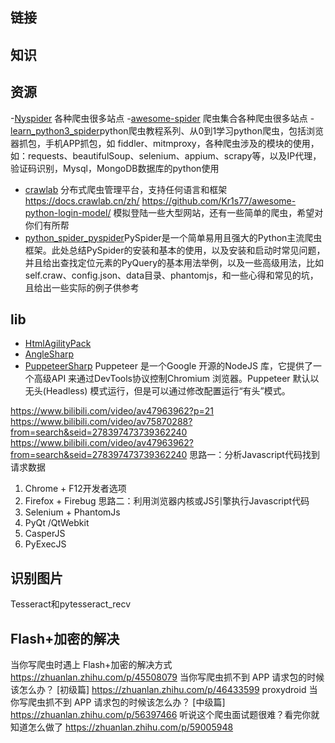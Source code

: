 

## 链接

## 知识


## 资源

-[Nyspider](https://github.com/Nyloner/Nyspider) 各种爬虫很多站点
-[awesome-spider](https://github.com/facert/awesome-spider) 爬虫集合各种爬虫很多站点
-[learn_python3_spider](https://github.com/wistbean/learn_python3_spider)python爬虫教程系列、从0到1学习python爬虫，包括浏览器抓包，手机APP抓包，如 fiddler、mitmproxy，各种爬虫涉及的模块的使用，如：requests、beautifulSoup、selenium、appium、scrapy等，以及IP代理，验证码识别，Mysql，MongoDB数据库的python使用
- [crawlab](https://github.com/crawlab-team/crawlab) 分布式爬虫管理平台，支持任何语言和框架  https://docs.crawlab.cn/zh/
https://github.com/Kr1s77/awesome-python-login-model/ 模拟登陆一些大型网站，还有一些简单的爬虫，希望对你们有所帮
- [python_spider_pyspider](https://github.com/crifan/python_spider_pyspider)PySpider是一个简单易用且强大的Python主流爬虫框架。此处总结PySpider的安装和基本的使用，以及安装和启动时常见问题，并且给出查找定位元素的PyQuery的基本用法举例，以及一些高级用法，比如self.craw、config.json、data目录、phantomjs，和一些心得和常见的坑，且给出一些实际的例子供参考



## lib
- [HtmlAgilityPack](https://github.com/zzzprojects/html-agility-pack)
- [AngleSharp](https://github.com/AngleSharp/AngleSharp)
- [PuppeteerSharp](https://github.com/hardkoded/puppeteer-sharp) Puppeteer 是一个Google 开源的NodeJS 库，它提供了一个高级API 来通过DevTools协议控制Chromium 浏览器。Puppeteer 默认以无头(Headless) 模式运行，但是可以通过修改配置运行“有头”模式。

https://www.bilibili.com/video/av47963962?p=21
https://www.bilibili.com/video/av75870288?from=search&seid=278397473739362240
https://www.bilibili.com/video/av47963962?from=search&seid=278397473739362240
思路一：分析Javascript代码找到请求数据
1. Chrome + F12开发者选项
2. Firefox + Firebug
思路二：利用浏览器内核或JS引擎执行Javascript代码
1. Selenium + PhantomJs
2. PyQt /QtWebkit
3. CasperJS
4. PyExecJS

## 识别图片
Tesseract和pytesseract_recv


## Flash+加密的解决

当你写爬虫时遇上 Flash+加密的解决方式 https://zhuanlan.zhihu.com/p/45508079
当你写爬虫抓不到 APP 请求包的时候该怎么办？ [初级篇] https://zhuanlan.zhihu.com/p/46433599   proxydroid
当你写爬虫抓不到 APP 请求包的时候该怎么办？ [中级篇] https://zhuanlan.zhihu.com/p/56397466
听说这个爬虫面试题很难？看完你就知道怎么做了 https://zhuanlan.zhihu.com/p/59005948